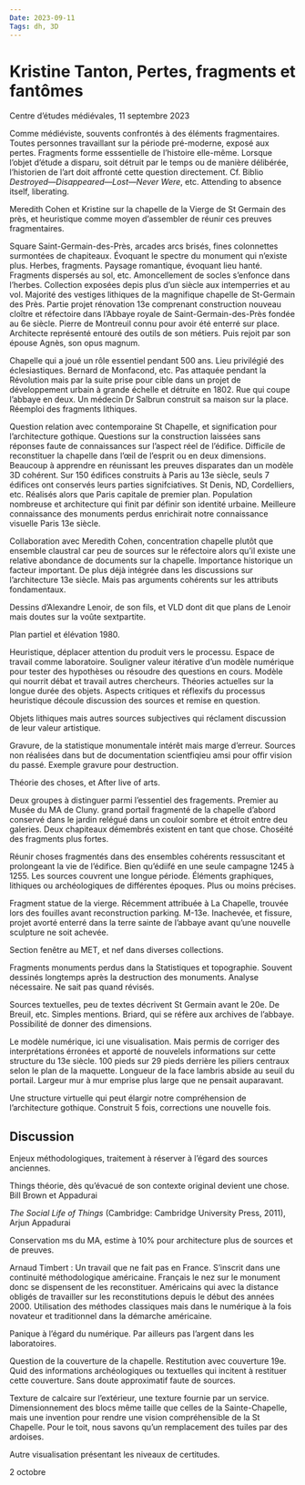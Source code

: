 ```yaml
---
Date: 2023-09-11
Tags: dh, 3D
---
```


# Kristine Tanton, Pertes, fragments et fantômes

Centre d’études médiévales, 11 septembre 2023

Comme médiéviste, souvents confrontés à des éléments fragmentaires. Toutes personnes travaillant sur la période pré-moderne, exposé aux pertes. Fragments forme esssentielle de l’histoire elle-même. Lorsque l’objet d’étude a disparu, soit détruit par le temps ou de manière délibérée, l’historien de l’art doit affronté cette question directement. Cf. Biblio *Destroyed—Disappeared—Lost—Never Were*, etc. Attending to absence itself, liberating.

Meredith Cohen et Kristine sur la chapelle de la Vierge de St Germain des près, et heuristique comme moyen d’assembler de réunir ces preuves fragmentaires.

Square Saint-Germain-des-Près, arcades arcs brisés, fines colonnettes surmontées de chapiteaux. Évoquant le spectre du monument qui n’existe plus. Herbes, fragments. Paysage romantique, évoquant lieu hanté. Fragments dispersés au sol, etc. Amoncellement de socles s’enfonce dans l’herbes. Collection exposées depis plus d’un siècle aux intemperries et au vol. Majorité des vestiges lithiques de la magnifique chapelle de St-Germain des Près. Partie projet rénovation 13e comprenant construction nouveau cloître et réfectoire dans l’Abbaye royale de Saint-Germain-des-Près fondée au 6e siècle. Pierre de Montreuil connu pour avoir été enterré sur place. Architecte représenté entouré des outils de son métiers. Puis rejoit par son épouse Agnès, son opus magnum.

Chapelle qui a joué un rôle essentiel pendant 500 ans. Lieu privilégié des éclesiastiques. Bernard de Monfacond, etc. Pas attaquée pendant la Révolution mais par la suite prise pour cible dans un projet de développement urbain à grande échelle et détruite en 1802. Rue qui coupe l’abbaye en deux. Un médecin Dr Salbrun construit sa maison sur la place. Réemploi des fragments lithiques.

Question relation avec contemporaine St Chapelle, et signification pour l’architecture gothique. Questions sur la construction laissées sans réponses faute de connaissances sur l’aspect réel de l’édifice. Difficile de reconstituer la chapelle dans l’œil de l’esprit ou en deux dimensions. Beaucoup à apprendre en réunissant les preuves disparates dan un modèle 3D cohérent. Sur 150 édifices construits à Paris au 13e siècle, seuls 7 édifices ont conservés leurs parties signifciatives. St Denis, ND, Cordelliers, etc. Réalisés alors que Paris capitale de premier plan. Population nombreuse et architecture qui finit par définir son identité urbaine. Meilleure connaissance des monuments perdus enrichirait notre connaissance visuelle Paris 13e siècle.

Collaboration avec Meredith Cohen, concentration chapelle plutôt que ensemble claustral car peu de sources sur le réfectoire alors qu’il existe une relative abondance de documents sur la chapelle. Importance historique un facteur important. De plus déjà intégrée dans les discussions sur l’architecture 13e siècle. Mais pas arguments cohérents sur les attributs fondamentaux.

Dessins d’Alexandre Lenoir, de son fils, et VLD dont dit que plans de Lenoir mais doutes sur la voûte sextpartite.

Plan partiel et élévation 1980.

Heuristique, déplacer attention du produit vers le processu. Espace de travail comme laboratoire. Souligner valeur itérative d’un modèle numérique pour tester des hypothèses ou résoudre des questions en cours. Modèle qui nourrit débat et travail autres chercheurs. Théories actuelles sur la longue durée des objets. Aspects critiques et réflexifs du processus heuristique découle discussion des sources et remise en question.

Objets lithiques mais autres sources subjectives qui réclament discussion de leur valeur artistique.

Gravure, de la statistique monumentale intérêt mais marge d’erreur. Sources non réalisées dans but de documentation scientfiqieu amsi pour offir vision du passé. Exemple gravure pour destruction.

Théorie des choses, et After live of arts. 

Deux groupes à distinguer parmi l’essentiel des fragements. Premier au Musée du MA de Cluny. grand portail fragmenté de la chapelle d’abord conservé dans le jardin relégué dans un couloir sombre et étroit entre deu galeries. Deux chapiteaux démembrés existent en tant que chose. Choséité des fragments plus fortes.

Réunir choses fragmentés dans des ensembles cohérents ressuscitant et prolongeant la vie de l’édifice. Bien qu’édiifé en une seule campagne 1245 à 1255. Les sources couvrent une longue période. Éléments graphiques, lithiques ou archéologiques de différentes époques. Plus ou moins précises.

Fragment statue de la vierge. Récemment attribuée à La Chapelle, trouvée lors des fouilles avant reconstruction parking. M-13e. Inachevée, et fissure, projet avorté enterré dans la terre sainte de l’abbaye avant qu’une nouvelle sculpture ne soit achevée.

Section fenêtre au MET, et nef dans diverses collections.

Fragments monuments perdus dans la Statistiques et topographie. Souvent dessinés longtemps après la destruction des monuments. Analyse nécessaire. Ne sait pas quand révisés.

Sources textuelles, peu de textes décrivent St Germain avant le 20e. De Breuil, etc. Simples mentions. Briard, qui se réfère aux archives de l’abbaye. Possibilité de donner des dimensions.

Le modèle numérique, ici une visualisation. Mais permis de corriger des interprétations érronées et apporté de nouvelels informations sur cette structure du 13e siècle. 100 pieds sur 29 pieds derrière les piliers centraux selon le plan de la maquette. Longueur de la face lambris abside au seuil du portail. Largeur mur à mur emprise plus large que ne pensait auparavant.

Une structure virtuelle qui peut élargir notre compréhension de l’architecture gothique. Construit 5 fois, corrections une nouvelle fois.

## Discussion

Enjeux méthodologiques, traitement à réserver à l’égard des sources anciennes.

Things théorie, dès qu’évacué de son contexte original devient une chose. Bill Brown et Appadurai

*The Social Life of Things* (Cambridge: Cambridge University Press, 2011), Arjun Appadurai

Conservation ms du MA, estime à 10% pour architecture plus de sources et de preuves. 

Arnaud Timbert : Un travail que ne fait pas en France. S’inscrit dans une continuité méthodologique américaine. Français le nez sur le monument donc se dispensent de les reconstituer. Américains qui avec la distance obligés de travailler sur les reconstitutions depuis le début des années 2000. Utilisation des méthodes classiques mais dans le numérique à la fois novateur et traditionnel dans la démarche américaine.

Panique à l’égard du numérique. Par ailleurs pas l’argent dans les laboratoires.

Question de la couverture de la chapelle. Restitution avec couverture 19e. Quid des informations archéologiques ou textuelles qui incitent à restituer cette couverture. Sans doute approximatif faute de sources.

Texture de calcaire sur l’extérieur, une texture fournie par un service. Dimensionnement des blocs même taille que celles de la Sainte-Chapelle, mais une invention pour rendre une vision compréhensible de la St Chapelle. Pour le toit, nous savons qu’un remplacement des tuiles par des ardoises.

Autre visualisation présentant les niveaux de certitudes. 

2 octobre

